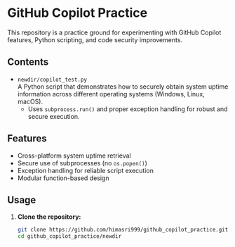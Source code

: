 # GitHub Copilot Practice

This repository is a practice ground for experimenting with GitHub Copilot features, Python scripting, and code security improvements.

## Contents

- `newdir/copilot_test.py`  
  A Python script that demonstrates how to securely obtain system uptime information across different operating systems (Windows, Linux, macOS).  
  - Uses `subprocess.run()` and proper exception handling for robust and secure execution.

## Features

- Cross-platform system uptime retrieval
- Secure use of subprocesses (no `os.popen()`)
- Exception handling for reliable script execution
- Modular function-based design

## Usage

1. **Clone the repository:**
   ```bash
   git clone https://github.com/himasri999/github_copilot_practice.git
   cd github_copilot_practice/newdir

